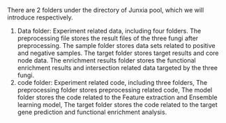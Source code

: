 There are 2 folders under the directory of Junxia pool, which we will introduce respectively.
1. Data folder: Experiment related data, including four folders. The preprocessing file stores the result files of the three fungi after preprocessing. The sample folder stores data sets related to positive and negative samples. The target folder stores target results and core node data. The enrichment results folder stores the functional enrichment results and intersection related data targeted by the three fungi.
2. code folder: Experiment related code, including three folders, The preprocessing folder stores preprocessing related code, The model folder stores the code related to the Feature extraction and Ensemble learning model, The target  folder stores the code related to the target gene prediction and functional enrichment analysis.
